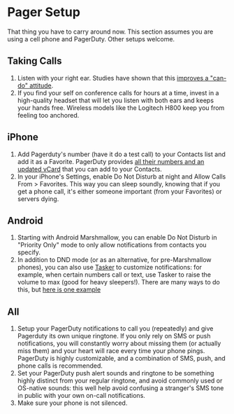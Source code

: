 # Pager Setup

That thing you have to carry around now. This section assumes you are using a cell phone and PagerDuty. Other setups welcome.

## Taking Calls
1. Listen with your right ear. Studies have shown that this [improves a "can-do" attitude](https://www.sciencedaily.com/releases/2009/06/090623090705.htm).
2. If you find your self on conference calls for hours at a time, invest in a high-quality headset that will let you listen with both ears and keeps your hands free. Wireless models like the Logitech H800 keep you from feeling too anchored.

## iPhone

1. Add Pagerduty's number (have it do a test call) to your Contacts list and add it as a Favorite. PagerDuty provides [all their numbers and an updated vCard](https://support.pagerduty.com/hc/en-us/articles/202828870-Phone-numbers-notifications-are-sent-from) that you can add to your Contacts.
2. In your iPhone's Settings, enable Do Not Disturb at night and Allow Calls From > Favorites. This way you can sleep soundly, knowing that if you get a phone call, it's either someone important (from your Favorites) or servers dying.

## Android

1. Starting with Android Marshmallow, you can enable Do Not Disturb in "Priority Only" mode to only allow notifications from contacts you specify.
2. In addition to DND mode (or as an alternative, for pre-Marshmallow phones), you can also use [Tasker](http://tasker.dinglisch.net/index.html) to customize notifications: for example, when certain numbers call or text, use Tasker to raise the volume to max (good for heavy sleepers!). There are many ways to do this, but [here is one example](http://www.androidauthority.com/tasker-emergency-calls-399762/)

## All

1. Setup your PagerDuty notifications to call you (repeatedly) and give Pagerduty its own unique ringtone. If you only rely on SMS or push notifications, you will constantly worry about missing them (or actually miss them) and your heart will race every time your phone pings. PagerDuty is highly customizable, and a combination of SMS, push, and phone calls is recommended.
2. Set your PagerDuty push alert sounds and ringtone to be something highly distinct from your regular ringtone, and avoid commonly used or OS-native sounds: this well help avoid confusing a stranger's SMS tone in public with your own on-call notifications.
3. Make sure your phone is not silenced.

